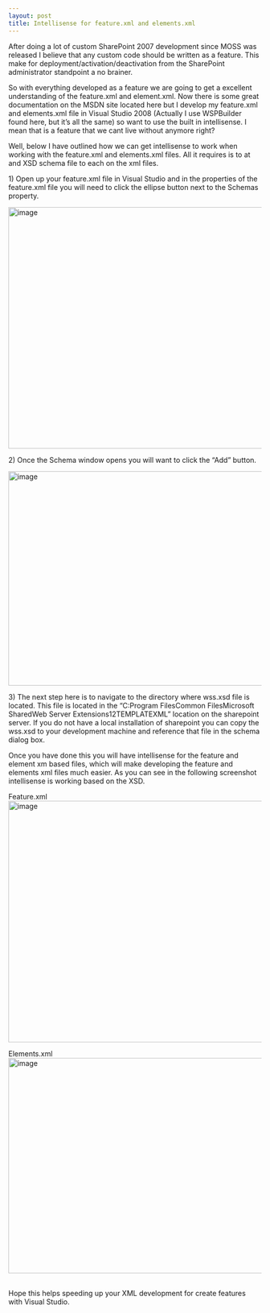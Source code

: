 ```yaml
---
layout: post
title: Intellisense for feature.xml and elements.xml
---
```



<p>After doing a lot of custom SharePoint 2007 development since MOSS was released I believe that any custom code should be written as a feature. This make for deployment/activation/deactivation from the SharePoint administrator standpoint a no brainer.</p>  <p>So with everything developed as a feature we are going to get a excellent understanding of the feature.xml and element.xml. Now there is some great documentation on the MSDN site located here but I develop my feature.xml and elements.xml file in Visual Studio 2008 (Actually I use WSPBuilder found here, but it’s all the same) so want to use the built in intellisense. I mean that is a feature that we cant live without anymore right?</p>  <p>Well, below I have outlined how we can get intellisense to work when working with the feature.xml and elements.xml files. All it requires is to at and XSD schema file to each on the xml files.</p>  <p>1) Open up your feature.xml file in Visual Studio and in the properties of the feature.xml file you will need to click the ellipse button next to the Schemas property.</p>  <p><a href="http://www.sharepoint-stuff.com/wp-content/uploads/2008/09/image.png"><img style="border-right-width: 0px; border-top-width: 0px; border-bottom-width: 0px; border-left-width: 0px" title="image" border="0" alt="image" src="http://www.sharepoint-stuff.com/wp-content/uploads/2008/09/image-thumb.png" width="550" height="480" /></a></p>  <p>2) Once the Schema window opens you will want to click the “Add” button.</p>  <p><a href="http://www.sharepoint-stuff.com/wp-content/uploads/2008/09/image1.png"><img style="border-right-width: 0px; border-top-width: 0px; border-bottom-width: 0px; border-left-width: 0px" title="image" border="0" alt="image" src="http://www.sharepoint-stuff.com/wp-content/uploads/2008/09/image-thumb1.png" width="640" height="426" /></a></p>  <p>3) The next step here is to navigate to the directory where wss.xsd file is located. This file is located in the “C:Program FilesCommon FilesMicrosoft SharedWeb Server Extensions12TEMPLATEXML” location on the sharepoint server. If you do not have a local installation of sharepoint you can copy the wss.xsd to your development machine and reference that file in the schema dialog box.</p>  <p>Once you have done this you will have intellisense for the feature and element xm based files, which will make developing the feature and elements xml files much easier. As you can see in the following screenshot intellisense is working based on the XSD.</p>  <p>Feature.xml<a href="http://www.sharepoint-stuff.com/wp-content/uploads/2008/09/image2.png"><img style="border-bottom: 0px; border-left: 0px; border-top: 0px; border-right: 0px" title="image" border="0" alt="image" src="http://www.sharepoint-stuff.com/wp-content/uploads/2008/09/image-thumb2.png" width="581" height="480" /></a></p>  <p>Elements.xml<a href="http://www.sharepoint-stuff.com/wp-content/uploads/2008/09/image3.png"><img style="border-bottom: 0px; border-left: 0px; border-top: 0px; border-right: 0px" title="image" border="0" alt="image" src="http://www.sharepoint-stuff.com/wp-content/uploads/2008/09/image-thumb3.png" width="640" height="428" /></a>&#160; </p>  <p></p>  <p>Hope this helps speeding up your XML development for create features with Visual Studio.</p>
